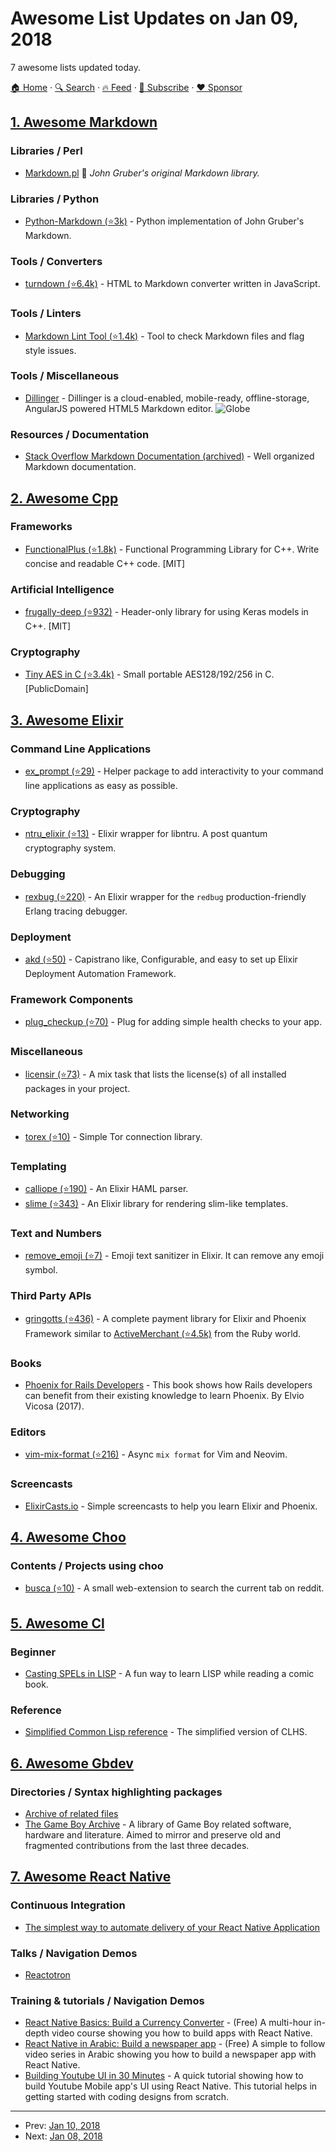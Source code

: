 # Awesome List Updates on Jan 09, 2018

7 awesome lists updated today.

[🏠 Home](/README.md) · [🔍 Search](https://www.trackawesomelist.com/search/) · [🔥 Feed](https://www.trackawesomelist.com/rss.xml) · [📮 Subscribe](https://trackawesomelist.us17.list-manage.com/subscribe?u=d2f0117aa829c83a63ec63c2f&id=36a103854c) · [❤️  Sponsor](https://github.com/sponsors/theowenyoung)



## [1. Awesome Markdown](/content/BubuAnabelas/awesome-markdown/README.md)

### Libraries / Perl

*   [Markdown.pl](https://daringfireball.net/projects/downloads/Markdown_1.0.1.zip) :gem: *John Gruber's original Markdown library.*

### Libraries / Python

*   [Python-Markdown (⭐3k)](https://github.com/Python-Markdown/markdown) - Python implementation of John Gruber's Markdown.

### Tools / Converters

*   [turndown (⭐6.4k)](https://github.com/domchristie/turndown) - HTML to Markdown converter written in JavaScript.

### Tools / Linters

*   [Markdown Lint Tool (⭐1.4k)](https://github.com/markdownlint/markdownlint) - Tool to check Markdown files and flag style issues.

### Tools / Miscellaneous

*   [Dillinger](https://dillinger.io/) - Dillinger is a cloud-enabled, mobile-ready, offline-storage, AngularJS powered HTML5 Markdown editor. ![Globe](https://maxcdn.icons8.com/Color/PNG/24/Maps/globe-24.png "Globe")

### Resources / Documentation

*   [Stack Overflow Markdown Documentation (archived)](https://web.archive.org/web/20160724152503/https://stackoverflow.com/documentation/markdown/topics) - Well organized Markdown documentation.

## [2. Awesome Cpp](/content/fffaraz/awesome-cpp/README.md)

### Frameworks

*   [FunctionalPlus (⭐1.8k)](https://github.com/Dobiasd/FunctionalPlus) - Functional Programming Library for C++. Write concise and readable C++ code. \[MIT]

### Artificial Intelligence

*   [frugally-deep (⭐932)](https://github.com/Dobiasd/frugally-deep) - Header-only library for using Keras models in C++. \[MIT]

### Cryptography

*   [Tiny AES in C (⭐3.4k)](https://github.com/kokke/tiny-AES-c) - Small portable AES128/192/256 in C. \[PublicDomain]

## [3. Awesome Elixir](/content/h4cc/awesome-elixir/README.md)

### Command Line Applications

*   [ex\_prompt (⭐29)](https://github.com/behind-design/ex_prompt) - Helper package to add interactivity to your command line applications as easy as possible.

### Cryptography

*   [ntru\_elixir (⭐13)](https://github.com/alisinabh/ntru_elixir) - Elixir wrapper for libntru. A post quantum cryptography system.

### Debugging

*   [rexbug (⭐220)](https://github.com/nietaki/rexbug) - An Elixir wrapper for the `redbug` production-friendly Erlang tracing debugger.

### Deployment

*   [akd (⭐50)](https://github.com/annkissam/akd) - Capistrano like, Configurable, and easy to set up Elixir Deployment Automation Framework.

### Framework Components

*   [plug\_checkup (⭐70)](https://github.com/ggpasqualino/plug_checkup) - Plug for adding simple health checks to your app.

### Miscellaneous

*   [licensir (⭐73)](https://github.com/unnawut/licensir) - A mix task that lists the license(s) of all installed packages in your project.

### Networking

*   [torex (⭐10)](https://github.com/alexfilatov/torex) - Simple Tor connection library.

### Templating

*   [calliope (⭐190)](https://github.com/nurugger07/calliope) - An Elixir HAML parser.
*   [slime (⭐343)](https://github.com/slime-lang/slime) - An Elixir library for rendering slim-like templates.

### Text and Numbers

*   [remove\_emoji (⭐7)](https://github.com/guanting112/elixir_remove_emoji) - Emoji text sanitizer in Elixir. It can remove any emoji symbol.

### Third Party APIs

*   [gringotts (⭐436)](https://github.com/aviabird/gringotts) - A complete payment library for Elixir and Phoenix Framework similar to [ActiveMerchant (⭐4.5k)](https://github.com/activemerchant/active_merchant) from the Ruby world.

### Books

*   [Phoenix for Rails Developers](http://www.phoenixforrailsdevelopers.com) - This book shows how Rails developers can benefit from their existing knowledge to learn Phoenix. By Elvio Vicosa (2017).

### Editors

*   [vim-mix-format (⭐216)](https://github.com/mhinz/vim-mix-format) - Async `mix format` for Vim and Neovim.

### Screencasts

*   [ElixirCasts.io](https://elixircasts.io/) - Simple screencasts to help you learn Elixir and Phoenix.

## [4. Awesome Choo](/content/choojs/awesome-choo/README.md)

### Contents / Projects using choo

*   [busca (⭐10)](https://github.com/afk-mcz/busca) - A small web-extension to search the current tab on reddit.

## [5. Awesome Cl](/content/CodyReichert/awesome-cl/README.md)

### Beginner

*   [Casting SPELs in LISP](http://www.lisperati.com/casting.html) - A fun way to learn LISP while reading a comic book.

### Reference

*   [Simplified Common Lisp reference](http://jtra.cz/stuff/lisp/sclr/index.html) - The simplified version of CLHS.

## [6. Awesome Gbdev](/content/gbdev/awesome-gbdev/README.md)

### Directories / Syntax highlighting packages

*   [Archive of related files](http://gbdev.gg8.se/files/)
*   [The Game Boy Archive](https://github.com/gb-archive) - A library of Game Boy related software, hardware and literature. Aimed to mirror and preserve old and fragmented contributions from the last three decades.

## [7. Awesome React Native](/content/jondot/awesome-react-native/README.md)

### Continuous Integration

*   [The simplest way to automate delivery of your React Native Application](https://jtway.co/the-simplest-way-to-automate-delivery-of-your-react-native-application-f37f2c71eb1d)

### Talks / Navigation Demos

*   [Reactotron](https://www.youtube.com/watch?v=tPBRfxswDjA)

### Training & tutorials / Navigation Demos

*   [React Native Basics: Build a Currency Converter](http://learn.handlebarlabs.com/p/react-native-basics-build-a-currency-converter?ref=awesome-react-native) - (Free) A multi-hour in-depth video course showing you how to build apps with React Native.
*   [React Native in Arabic: Build a newspaper app](https://www.youtube.com/playlist?list=PLk-CkzAysw4BLLNtATmnZOA8E8I6TP8MS) - (Free) A simple to follow video series in Arabic showing you how to build a newspaper app with React Native.
*   [Building Youtube UI in 30 Minutes](https://www.youtube.com/watch?v=LdKtugH-sb8) - A quick tutorial showing how to build Youtube Mobile app's UI using React Native. This tutorial helps in getting started with coding designs from scratch.

---

- Prev: [Jan 10, 2018](/content/2018/01/10/README.md)
- Next: [Jan 08, 2018](/content/2018/01/08/README.md)